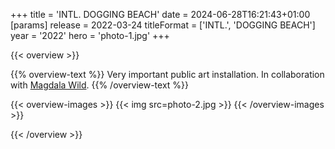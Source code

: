 +++
title = 'INTL. DOGGING BEACH'
date = 2024-06-28T16:21:43+01:00
[params]
    release = 2022-03-24
    titleFormat = ['INTL.', 'DOGGING BEACH']
    year = '2022'
    hero = 'photo-1.jpg'
+++

{{< overview >}}

{{% overview-text %}}
Very important public art installation. In collaboration with [Magdala Wild](https://www.instagram.com/magdalawild_/).
{{% /overview-text %}}

{{< overview-images >}}
{{< img src=photo-2.jpg >}}
{{< /overview-images >}}

{{< /overview >}}
